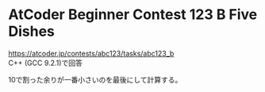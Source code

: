 # AtCoder Beginner Contest 123 B Five Dishes  
https://atcoder.jp/contests/abc123/tasks/abc123_b  
C++ (GCC 9.2.1)で回答  

10で割った余りが一番小さいのを最後にして計算する。
